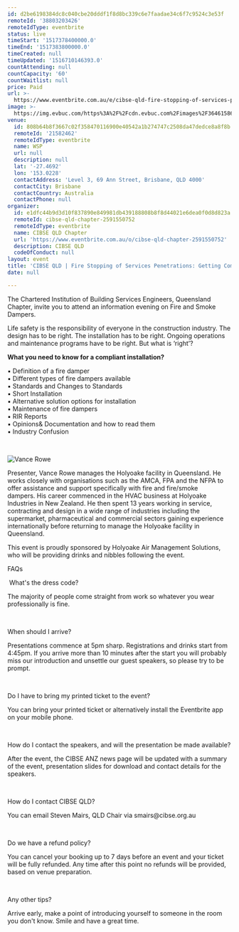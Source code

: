 ```yaml
---
id: d2be6198384dc8c040cbe20dddf1f8d8bc339c6e7faadae34c6f7c9524c3e53f
remoteId: '38803203426'
remoteIdType: eventbrite
status: live
timeStart: '1517378400000.0'
timeEnd: '1517383800000.0'
timeCreated: null
timeUpdated: '1516710146393.0'
countAttending: null
countCapacity: '60'
countWaitlist: null
price: Paid
url: >-
  https://www.eventbrite.com.au/e/cibse-qld-fire-stopping-of-services-penetrations-getting-compliance-right-tickets-38803203426?aff=ebapi
image: >-
  https://img.evbuc.com/https%3A%2F%2Fcdn.evbuc.com%2Fimages%2F36461586%2F29522421407%2F1%2Foriginal.jpg?s=564af97698fec7ad900b1aab2e94b8b8
venue:
  id: 808b64b8f3667c02f358470116900e40542a1b274747c2508da47dedce8a8f8b
  remoteId: '21582462'
  remoteIdType: eventbrite
  name: WSP
  url: null
  description: null
  lat: '-27.4692'
  lon: '153.0228'
  contactAddress: 'Level 3, 69 Ann Street, Brisbane, QLD 4000'
  contactCity: Brisbane
  contactCountry: Australia
  contactPhone: null
organizer:
  id: e1dfc44b9d3d10f837890e849981db439188808b8f8d44021e6dea0f0d8d823a
  remoteId: cibse-qld-chapter-2591550752
  remoteIdType: eventbrite
  name: CIBSE QLD Chapter
  url: 'https://www.eventbrite.com.au/o/cibse-qld-chapter-2591550752'
  description: CIBSE QLD
  codeOfConduct: null
layout: event
title: 'CIBSE QLD | Fire Stopping of Services Penetrations: Getting Compliance Right'
date: null

---
```

<P><SPAN>The Chartered Institution of Building Services Engineers, Queensland Chapter, invite you to attend an information evening on Fire and Smoke Dampers.</SPAN><BR></P>
<P><SPAN>Life safety is the responsibility of everyone in the construction industry. The design has to be right. The installation has to be right. Ongoing operations and maintenance programs have to be right. But what is ‘right’?</SPAN></P>
<P><SPAN><STRONG>What you need to know for a compliant installation?</STRONG></SPAN></P>
<P><SPAN>▪ Definition of a fire damper</SPAN><BR><SPAN>▪ Different types of fire dampers available</SPAN><BR><SPAN>▪ Standards and Changes to Standards</SPAN><BR><SPAN>▪ Short Installation</SPAN><BR><SPAN>▪ Alternative solution options for installation</SPAN><BR><SPAN>▪ Maintenance of fire dampers</SPAN><BR><SPAN>▪ RIR Reports</SPAN><BR><SPAN>▪ Opinions&amp; Documentation and how to read them</SPAN><BR><SPAN>▪ Industry Confusion</SPAN><BR></P>
<P><BR></P>
<P CLASS="MsoNormal"><IMG ALT="Vance Rowe" SRC="https://media.licdn.com/mpr/mpr/shrinknp_400_400/p/2/000/055/3e0/33d0f2e.jpg"></P>
<P><SPAN>Presenter, Vance Rowe manages the Holyoake facility in Queensland. He works closely with organisations such as the AMCA, FPA and the NFPA to offer assistance and support specifically with fire and fire/smoke dampers. His career commenced in the HVAC business at Holyoake Industries in New Zealand. He then spent 13 years working in service, <SPAN>contracting and design in a wide range of industries including the supermarket, pharmaceutical and commercial sectors </SPAN>gaining experience internationally before returning to manage the Holyoake facility in Queensland.</SPAN> </P>
<P><SPAN>This event is proudly sponsored by Holyoake Air Management Solutions, who will be providing drinks and nibbles following the event. </SPAN></P>
<P CLASS="MsoNormal"><SPAN>FAQs</SPAN></P>
<P> <SPAN>What's the dress code? </SPAN></P>
<P>The majority of people come straight from work so whatever you wear professionally is fine.</P>
<P> </P>
<P><SPAN>When should I arrive? </SPAN></P>
<P>Presentations commence at 5pm sharp. Registrations and drinks start from 4:45pm. If you arrive more than 10 minutes after the start you will probably miss our introduction and unsettle our guest speakers, so please try to be prompt.</P>
<P> </P>
<P><SPAN>Do I have to bring my printed ticket to the event?</SPAN></P>
<P>You can bring your printed ticket or alternatively install the Eventbrite app on your mobile phone.</P>
<P> </P>
<P><SPAN>How do I contact the speakers, and will the presentation be made available?</SPAN></P>
<P>After the event, the CIBSE ANZ news page will be updated with a summary of the event, presentation slides for download and contact details for the speakers.</P>
<P><BR></P>
<P><SPAN>How do I contact CIBSE QLD?</SPAN></P>
<P>You can email Steven Mairs, QLD Chair via smairs@cibse.org.au</P>
<P> </P>
<P><SPAN>Do we have a refund policy?</SPAN></P>
<P>You can cancel your booking up to 7 days before an event and your ticket will be fully refunded. Any time after this point no refunds will be provided, based on venue preparation. </P>
<P> </P>
<P><SPAN>Any other tips?</SPAN></P>
<P>Arrive early, make a point of introducing yourself to someone in the room you don't know. Smile and have a great time.</P>
